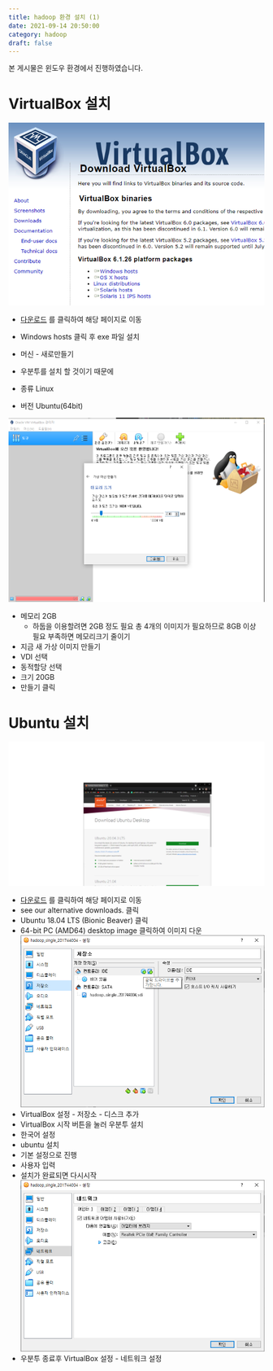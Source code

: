 ```yaml
---
title: hadoop 환경 설치 (1)
date: 2021-09-14 20:50:00
category: hadoop
draft: false
---
```


본 게시물은 윈도우 환경에서 진행하였습니다.

# VirtualBox 설치

![img](./images/vbdown.PNG)

- [다운로드](https://www.virtualbox.org/wiki/Downloads) 를 클릭하여 해당 페이지로 이동
- Windows hosts 클릭 후 exe 파일 설치

- 머신 - 새로만들기
- 우분투를 설치 할 것이기 때문에
- 종류 Linux
- 버전 Ubuntu(64bit)

![img](./images/memory.PNG)

- 메모리 2GB
  - 하둡을 이용할려면 2GB 정도 필요
    총 4개의 이미지가 필요하므로 8GB 이상 필요
    부족하면 메모리크기 줄이기
- 지금 새 가상 이미지 만들기
- VDI 선택
- 동적할당 선택
- 크기 20GB
- 만들기 클릭

# Ubuntu 설치

![img](./images/ubuntudown.png)

- [다운로드](https://ubuntu.com/download/desktop) 를 클릭하여 해당 페이지로 이동
- see our alternative downloads. 클릭
- Ubuntu 18.04 LTS (Bionic Beaver) 클릭
- 64-bit PC (AMD64) desktop image 클릭하여 이미지 다운  
  ![img](./images/disk.png)
- VirtualBox 설정 - 저장소 - 디스크 추가
- VirtualBox 시작 버튼을 눌러 우분투 설치
- 한국어 설정
- ubuntu 설치
- 기본 설정으로 진행
- 사용자 입력
- 설치가 완료되면 다시시작  
  ![img](./images/net.png)
- 우분투 종료후 VirtualBox 설정 - 네트워크 설정
